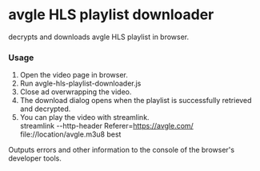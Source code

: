 # avgle HLS playlist downloader
decrypts and downloads avgle HLS playlist in browser.
### Usage ###
1. Open the video page in browser.
2. Run avgle-hls-playlist-downloader.js
3. Close ad overwrapping the video.
4. The download dialog opens when the playlist is successfully retrieved and decrypted.
5. You can play the video with streamlink.  
streamlink --http-header Referer=https://avgle.com/ file://location/avgle.m3u8 best

Outputs errors and other information to the console of the browser's developer tools.  
